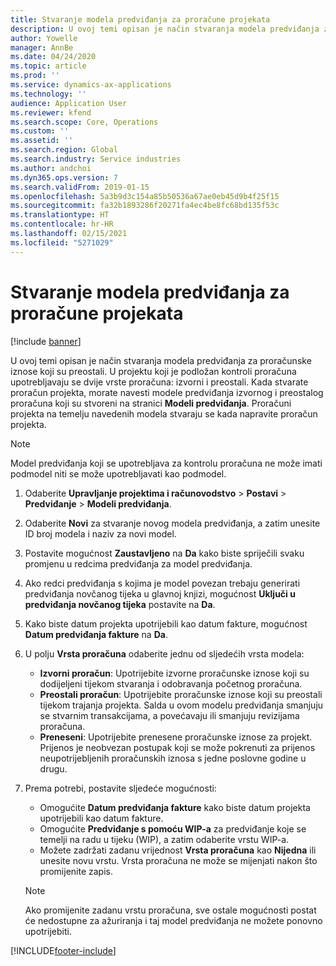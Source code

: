 ```yaml
---
title: Stvaranje modela predviđanja za proračune projekata
description: U ovoj temi opisan je način stvaranja modela predviđanja za proračunske iznose koji su preostali.
author: Yowelle
manager: AnnBe
ms.date: 04/24/2020
ms.topic: article
ms.prod: ''
ms.service: dynamics-ax-applications
ms.technology: ''
audience: Application User
ms.reviewer: kfend
ms.search.scope: Core, Operations
ms.custom: ''
ms.assetid: ''
ms.search.region: Global
ms.search.industry: Service industries
ms.author: andchoi
ms.dyn365.ops.version: 7
ms.search.validFrom: 2019-01-15
ms.openlocfilehash: 5a3b9d3c154a85b50536a67ae0eb45d9b4f25f15
ms.sourcegitcommit: fa32b1893286f20271fa4ec4be8fc68bd135f53c
ms.translationtype: HT
ms.contentlocale: hr-HR
ms.lasthandoff: 02/15/2021
ms.locfileid: "5271029"
---
```

# <a name="create-forecast-models-for-project-budgets"></a>Stvaranje modela predviđanja za proračune projekata 

[!include [banner](../includes/banner.md)]

U ovoj temi opisan je način stvaranja modela predviđanja za proračunske iznose koji su preostali. U projektu koji je podložan kontroli proračuna upotrebljavaju se dvije vrste proračuna: izvorni i preostali. Kada stvarate proračun projekta, morate navesti modele predviđanja izvornog i preostalog proračuna koji su stvoreni na stranici **Modeli predviđanja**. Proračuni projekta na temelju navedenih modela stvaraju se kada napravite proračun projekta.

> [!NOTE]
> Model predviđanja koji se upotrebljava za kontrolu proračuna ne može imati podmodel niti se može upotrebljavati kao podmodel.

1. Odaberite **Upravljanje projektima i računovodstvo** > **Postavi** > **Predviđanje**  > **Modeli predviđanja**.
2. Odaberite **Novi** za stvaranje novog modela predviđanja, a zatim unesite ID broj modela i naziv za novi model. 
3. Postavite mogućnost **Zaustavljeno** na **Da** kako biste spriječili svaku promjenu u redcima predviđanja za model predviđanja. 
4. Ako redci predviđanja s kojima je model povezan trebaju generirati predviđanja novčanog tijeka u glavnoj knjizi, mogućnost **Uključi u predviđanja novčanog tijeka** postavite na **Da**. 
5. Kako biste datum projekta upotrijebili kao datum fakture, mogućnost **Datum predviđanja fakture** na **Da**. 
6. U polju **Vrsta proračuna** odaberite jednu od sljedećih vrsta modela:

   - **Izvorni proračun**: Upotrijebite izvorne proračunske iznose koji su dodijeljeni tijekom stvaranja i odobravanja početnog proračuna.
   - **Preostali proračun**: Upotrijebite proračunske iznose koji su preostali tijekom trajanja projekta. Salda u ovom modelu predviđanja smanjuju se stvarnim transakcijama, a povećavaju ili smanjuju revizijama proračuna.
   - **Preneseni**: Upotrijebite prenesene proračunske iznose za projekt. Prijenos je neobvezan postupak koji se može pokrenuti za prijenos neupotrijebljenih proračunskih iznosa s jedne poslovne godine u drugu.

7. Prema potrebi, postavite sljedeće mogućnosti:

   - Omogućite **Datum predviđanja fakture** kako biste datum projekta upotrijebili kao datum fakture.
   - Omogućite **Predviđanje s pomoću WIP-a** za predviđanje koje se temelji na radu u tijeku (WIP), a zatim odaberite vrstu WIP-a. 
   - Možete zadržati zadanu vrijednost **Vrsta proračuna** kao **Nijedna** ili unesite novu vrstu. Vrsta proračuna ne može se mijenjati nakon što promijenite zapis.     
    > [!NOTE]
    > Ako promijenite zadanu vrstu proračuna, sve ostale mogućnosti postat će nedostupne za ažuriranja i taj model predviđanja ne možete ponovno upotrijebiti. 
   


 



[!INCLUDE[footer-include](../includes/footer-banner.md)]
